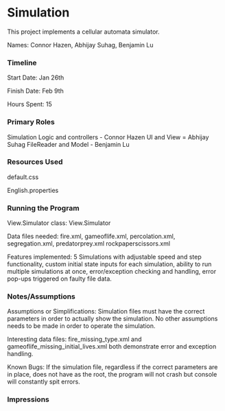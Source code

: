 Simulation
====

This project implements a cellular automata simulator.

Names: Connor Hazen, Abhijay Suhag, Benjamin Lu

### Timeline

Start Date: Jan 26th

Finish Date: Feb 9th

Hours Spent: 15

### Primary Roles

Simulation Logic and controllers - Connor Hazen
UI and View = Abhijay Suhag
FileReader and Model - Benjamin Lu


### Resources Used
default.css

English.properties

### Running the Program

View.Simulator class: View.Simulator

Data files needed: fire.xml, gameoflife.xml, percolation.xml, segregation.xml, predatorprey.xml
rockpaperscissors.xml

Features implemented: 5 Simulations with adjustable speed and step functionality,
custom initial state inputs for each simulation, ability to run multiple
simulations at once, error/exception checking and handling, error 
pop-ups triggered on faulty file data.


### Notes/Assumptions

Assumptions or Simplifications: Simulation files must have the correct 
parameters in order to actually show the simulation. No other assumptions 
needs to be made in order to operate the simulation. 

Interesting data files: fire_missing_type.xml and gameoflife_missing_initial_lives.xml 
both demonstrate error and exception handling. 

Known Bugs: If the simulation file, regardless if the correct parameters
are in place, does not have <simulation> as the root, the program will not 
crash but console will constantly spit errors.


### Impressions




